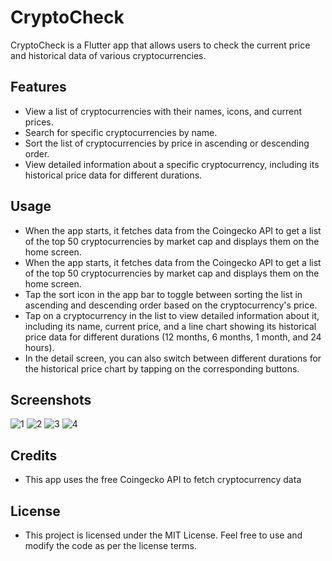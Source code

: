 # CryptoCheck

CryptoCheck is a Flutter app that allows users to check the current price and historical data of various cryptocurrencies.

## Features

- View a list of cryptocurrencies with their names, icons, and current prices.
- Search for specific cryptocurrencies by name.
- Sort the list of cryptocurrencies by price in ascending or descending order.
- View detailed information about a specific cryptocurrency, including its historical price data for different durations.

## Usage

- When the app starts, it fetches data from the Coingecko API to get a list of the top 50 cryptocurrencies by market cap and displays them on the home screen.
- When the app starts, it fetches data from the Coingecko API to get a list of the top 50 cryptocurrencies by market cap and displays them on the home screen.
- Tap the sort icon in the app bar to toggle between sorting the list in ascending and descending order based on the cryptocurrency's price.
- Tap on a cryptocurrency in the list to view detailed information about it, including its name, current price, and a line chart showing its historical price data for different durations (12 months, 6 months, 1 month, and 24 hours).
- In the detail screen, you can also switch between different durations for the historical price chart by tapping on the corresponding buttons.
## Screenshots

![1](https://i.ibb.co/QP3Q94d/Screenshot-1690116031.png)
![2](https://i.ibb.co/HT1HCCg/Screenshot-1690116045.png)
![3](https://i.ibb.co/tKfRj9B/Screenshot-1690116053.png)
![4](https://i.ibb.co/kqy7nsG/Screenshot-1690116056.png)

## Credits 
- This app uses the free Coingecko API to fetch cryptocurrency data

## License 

- This project is licensed under the MIT License. Feel free to use and modify the code as per the license terms.
